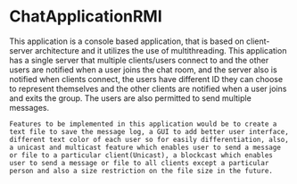 # ChatApplicationRMI

This application is a console based application, that is based on client-server architecture and it utilizes the use of multithreading. This application has a single server that multiple clients/users connect to and the other users are notified when a user joins the chat room, and the server also is notified when clients connect, the users have different ID they can choose to represent themselves and the other clients are notified when a user joins and exits the group. The users are also permitted to send multiple messages. 

	Features to be implemented in this application would be to create a text file to save the message log, a GUI to add better user interface, different text color of each user so for easily differentiation, also, a unicast and multicast feature which enables user to send a message or file to a particular client(Unicast), a blockcast which enables user to send a message or file to all clients except a particular person and also a size restriction on the file size in the future. 

